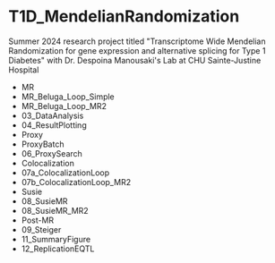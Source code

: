 # T1D_MendelianRandomization
Summer 2024 research project titled "Transcriptome Wide Mendelian Randomization for gene expression and alternative splicing for Type 1 Diabetes" with Dr. Despoina Manousaki's Lab at CHU Sainte-Justine Hospital

* MR
 * MR_Beluga_Loop_Simple
 * MR_Beluga_Loop_MR2
 * 03_DataAnalysis
 * 04_ResultPlotting
* Proxy
 * ProxyBatch
 * 06_ProxySearch
* Colocalization
 * 07a_ColocalizationLoop
 * 07b_ColocalizationLoop_MR2
* Susie
 * 08_SusieMR
 * 08_SusieMR_MR2
* Post-MR
 * 09_Steiger
 * 11_SummaryFigure
 * 12_ReplicationEQTL
